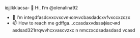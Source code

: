 івjjlkklacsa- 👋 Hi, I’m @olenalina92
- 👀 I’m integdfasdcvxcvxcvячсячvcbasdadcxvfvxccxzczx
- 📫 How to reach me gdffgа...ccasdaxvdssвфівсчяd
asdsad321rrqwvhcxv<!---adsaвапasxzxzczxczxczxczxccbcvbcvаіваіваіваsacxzccx
dasdasdasdYou can chfglick the сячсzcxczxPrevhhxcvlivxccxsadsavvxcvw link to tazxzke a look at yячсчour changes.
--->ascvzxc
n nmczxcdsadasdasd
vcasd
